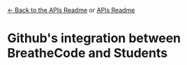 [<- Back to the APIs Readme](../docs/README.md) or [APIs Readme](../README.md)

# Github's integration between BreatheCode and Students

